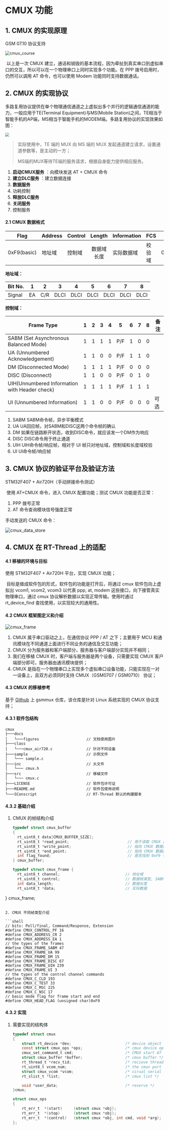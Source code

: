 # CMUX 功能

## 1. CMUX 的实现原理

GSM 07.10 协议支持

<img src="./figures/cmux_course.png" alt="cmux_course" style="zoom:90%;" />

​    以上是一次 CMUX 建立，通话和销毁的基本流程，因为牵扯到真实串口到虚拟串口的交互，所以可以在一个物理串口上同时实现多个功能。在 PPP 拨号启用时，仍然可以调用 AT 命令，也可以使用 Modem 功能同时支持数据通话。

## 2. CMUX 的实现协议

​	多路复用协议提供在单个物理通信通道之上虚拟出多个并行的逻辑通信通道的能力，一般应用于TE(Terminal Equipment)与MS(Mobile Station)之间，TE相当于智能手机的AP端，MS相当于智能手机的MODEM端。多路复用协议的实现效果如图：

<img src="./figures/protocol_stack.png" alt=" " style="zoom:75%;" />

>    实际使用中，TE 端的 MUX 向 MS 端的 MUX 发起通道建立请求，设置通道参数等，是主动的一方；
>
>   MS端的MUX等待TE端的服务请求，根据自身能力提供相应服务。

1. **启动CMUX服务** ：向模块发送 AT + CMUX 命令
2. **建立DLC服务**  ：建立数据连接
3. **数据服务**
4. 功耗控制
5. **释放DLC服务**
6. **关闭服务**
7. 控制服务

#### 2.1 CMUX 数据格式

| Flag        | Address | Control |   Length   | Information | FCS    | Flag        |
| ----------- | ------- | ------- | :--------: | ----------- | ------ | ----------- |
| 0xF9(basic) | 地址域  | 控制域  | 数据域长度 | 实际数据域  | 校验域 | 0xF9(basic) |

**地址域：**

| Bit No. | 1    | 2    | 3    | 4    | 5    | 6    | 7    | 8    |
| ------- | ---- | ---- | ---- | ---- | ---- | ---- | ---- | ---- |
| Signal  | EA   | C/R  | DLCI | DLCI | DLCI | DLCI | DLCI | DLCI |

**控制域：**

| Frame  Type                                   | 1    | 2    | 3    | 4    | 5    | 6    | 7    | 8    | 备注 |
| --------------------------------------------- | ---- | ---- | ---- | ---- | ---- | ---- | ---- | ---- | ---- |
| SABM (Set Asynchronous Balanced Mode)         | 1    | 1    | 1    | 1    | P/F  | 1    | 0    | 0    |      |
| UA (Unnumbered Acknowledgement)               | 1    | 1    | 0    | 0    | P/F  | 1    | 1    | 0    |      |
| DM (Disconnected Mode)                        | 1    | 1    | 1    | 1    | P/F  | 0    | 0    | 0    |      |
| DISC (Disconnect)                             | 1    | 1    | 0    | 0    | P/F  | 0    | 1    | 0    |      |
| UIH(Unnumbered Information with Header check) | 1    | 1    | 1    | 1    | P/F  | 1    | 1    | 1    |      |
| UI (Unnumbered Information)                   | 1    | 1    | 0    | 0    | P/F  | 0    | 0    | 0    | 可选 |

1. SABM SABM命令帧，异步平衡模式
2. UA  UA回应帧，对SABM和DISC这两个命令帧的确认
3. DM  如果在链路断开状态，收到DISC命令，就应该发一个DM作为响应
4. DISC DISC命令用于终止通道
5. UIH  UIH命令帧/响应帧，相对于 UI 帧只对地址域，控制域和长度域校验
6. UI  UI命令帧/响应帧

## 3. CMUX 协议的验证平台及验证方法

STM32F407 + Air720H（手动拼接命令测试）

​    使用 AT+CMUX 命令，进入 CMUX 配置功能；测试 CMUX 功能是否正常：

1.  PPP 拨号正常
2.  AT 命令查询模块信号强度正常

手动发送的 CMUX 命令：

![cmux_data_store](./figures/cmux_data_store.png)

## 4. CMUX 在 RT-Thread 上的适配

#### 4.1 移植的环境与目标

使用 STM32F407 + Air720H 平台，实现 CMUX 功能；

​    目标是做成软件包的形式，软件包的功能是打开后，将通过 cmux 软件包向上虚拟出 vcom1, vcom2, vcom3 以代表 ppp, at, modem 这些接口，向下接管真实物理串口，通过 cmux 协议解析数据以实现正常传输。使用时通过 rt_device_find 查找使用，以实现较大的通用性。

#### 4.2 CMUX 框架图定义和介绍

![cmux_frame](./figures/cmux_frame.png)

1. CMUX 属于串口驱动之上，在通信协议 PPP / AT 之下；主要用于 MCU 和通讯模块在不同通道上面进行不同业务的通信及交互功能；
2. CMUX 分为服务器和客户端部分，服务器与客户端部分实现并不相同；
3. 我们在移植 CMUX 时，客户端与服务器是两个设备，只需要实现 CMUX 客户端部分即可，服务器由通讯模块提供；
4. CMUX 是指在一个物理串口上实现多个虚拟串口设备功能，只能实现在一对一设备上，且双方必须同时支持 CMUX（GSM0707 / GSM0710） 协议； 

#### 4.3 CMUX 的移植参考 

基于 [Github](https://github.com/ya-jeks/gsmmux.git) 上 gsmmux 仓库，该仓库是针对 Linux 系统实现的 CMUX 协议支持；

#### 4.3.1 软件包结构

```shell
cmux
├───docs 
│   └───figures                     // 文档使用图片	
├───class    
│   └───cmux_air720.c               // 针对不同设备
├───sample                          // 示例文件
│   └─── sample.c     
├───inc                             // 头文件
│   └─── cmux.h       
├───src                             // 移植文件
│   └─── cmux.c
├───LICENSE                         // 软件包许可证
├───README.md                       // 软件包使用说明
└───SConscript                      // RT-Thread 默认的构建脚本
```

#### 4.3.2 基础介绍

1. CMUX 的帧结构介绍

   ```c
   typedef struct cmux_buffer
   {
     rt_uint8_t data[CMUX_BUFFER_SIZE];
     rt_uint8_t *read_point;                          // 用于读取 CMUX 数据的指针
     rt_uint8_t *write_point;                         // 指向 CMUX 数据区的指针
     rt_uint8_t *end_point;                           // 指向 CMUX 数据区末尾的指针
     int flag_found;                                  // 是否找到 0xF9 帧头
   } cmux_buffer;
   
   typedef struct cmux_frame {
     rt_uint8_t channel;                             // 地址域
     rt_uint8_t control;                             // 数据帧类型, SABM，UIH，UA; 控制域
     int data_length;                                // 数据长度
     rt_uint8_t *data;                               // 实际数据
} cmux_frame;
   ```
   
2. CMUX 不同帧类型介绍

   ```shell
   // bits: Poll/final, Command/Response, Extension
   #define CMUX_CONTROL_PF 16
   #define CMUX_ADDRESS_CR 2
   #define CMUX_ADDRESS_EA 1
   // the types of the frames
   #define CMUX_FRAME_SABM 47
   #define CMUX_FRAME_UA 99
   #define CMUX_FRAME_DM 15
   #define CMUX_FRAME_DISC 67
   #define CMUX_FRAME_UIH 239
   #define CMUX_FRAME_UI 3
   // the types of the control channel commands
   #define CMUX_C_CLD 193
   #define CMUX_C_TEST 33
   #define CMUX_C_MSC 225
   #define CMUX_C_NSC 17
   // basic mode flag for frame start and end
   #define CMUX_HEAD_FLAG (unsigned char)0xF9
   ```
   

#### 4.3.2 实现

1. 需要实现的结构体

   ```c
   typedef struct cmux
   {
       struct rt_device *dev;                        /* device object */
       const struct cmux_ops *ops;                   /* cmux device ops interface */
       cmux_set_command_t cmd;                       /* CMUX start AT command */
       struct cmux_buffer *buffer;                   /* cmux buffer */
       rt_thread_t *recv_tid;                        /* recieve thread point */
       rt_uint8_t vcom_num;                          /* the cmux port number array */
       struct cmux_vcom *vcom;                       /* virual serial device */
       rt_slist_t *list;                             /* cmux list */
   
       void *user_data;                              /* reserve */
   }cmux;
   
   struct cmux_ops
   {
       rt_err_t  *(start)     (struct cmux *obj);
       rt_err_t  *(stop)      (struct cmux *obj);
       rt_err_t  *(control)   (struct cmux *obj, int cmd, void *arg);
   };
   ```
   

